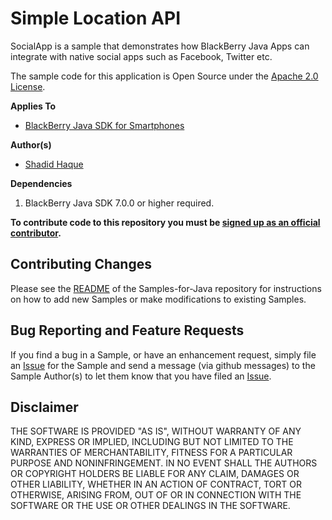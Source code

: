 # Simple Location API

SocialApp is a sample that demonstrates how BlackBerry Java Apps can integrate with native social apps such as Facebook, Twitter etc.

The sample code for this application is Open Source under the [Apache 2.0 License](http://www.apache.org/licenses/LICENSE-2.0.html).

**Applies To**

* [BlackBerry Java SDK for Smartphones](http://us.blackberry.com/developers/javaappdev/)


**Author(s)** 

* [Shadid Haque](https://github.com/shaque)


**Dependencies**

1. BlackBerry Java SDK 7.0.0 or higher required.



**To contribute code to this repository you must be [signed up as an official contributor](http://blackberry.github.com/howToContribute.html).**


## Contributing Changes

Please see the [README](https://github.com/blackberry/Samples-for-Java) of the Samples-for-Java repository for instructions on how to add new Samples or make modifications to existing Samples.


## Bug Reporting and Feature Requests

If you find a bug in a Sample, or have an enhancement request, simply file an [Issue](https://github.com/blackberry/Samples-for-Java/issues) for the Sample and send a message (via github messages) to the Sample Author(s) to let them know that you have filed an [Issue](https://github.com/blackberry/Samples-for-Java/issues).


## Disclaimer

THE SOFTWARE IS PROVIDED "AS IS", WITHOUT WARRANTY OF ANY KIND, EXPRESS OR IMPLIED, INCLUDING BUT NOT LIMITED TO THE WARRANTIES OF MERCHANTABILITY, FITNESS FOR A PARTICULAR PURPOSE AND NONINFRINGEMENT. IN NO EVENT SHALL THE AUTHORS OR COPYRIGHT HOLDERS BE LIABLE FOR ANY CLAIM, DAMAGES OR OTHER LIABILITY, WHETHER IN AN ACTION OF CONTRACT, TORT OR OTHERWISE, ARISING FROM, OUT OF OR IN CONNECTION WITH THE SOFTWARE OR THE USE OR OTHER DEALINGS IN THE SOFTWARE.